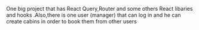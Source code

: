 One big project that has React Query,Router and some others React libaries and hooks .Also,there is one  user (manager) that can log in and he can create cabins in order to book them from other users 
